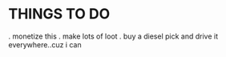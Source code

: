 # THINGS TO DO
. monetize this
. make lots of loot
. buy a diesel pick and drive it everywhere..cuz i can
